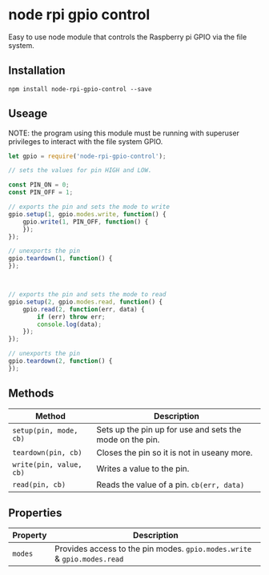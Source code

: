 # node rpi gpio control

Easy to use node module that controls the Raspberry pi GPIO via the file system.


## Installation
`npm install node-rpi-gpio-control --save`


## Useage

NOTE: the program using this module must be running with superuser privileges to interact with the file system GPIO.

```javascript 1.8
let gpio = require('node-rpi-gpio-control');

// sets the values for pin HIGH and LOW.

const PIN_ON = 0;
const PIN_OFF = 1;

// exports the pin and sets the mode to write
gpio.setup(1, gpio.modes.write, function() {
    gpio.write(1, PIN_OFF, function() {
    });
});

// unexports the pin
gpio.teardown(1, function() {
});



// exports the pin and sets the mode to read
gpio.setup(2, gpio.modes.read, function() {
    gpio.read(2, function(err, data) {
		if (err) throw err;
    	console.log(data);
    });
});

// unexports the pin
gpio.teardown(2, function() {
});

```

## Methods

|Method|Description|
|---|---|
|`setup(pin, mode, cb)`| Sets up the pin up for use and sets the mode on the pin. |
|`teardown(pin, cb)`| Closes the pin so it is not in useany more. |
|`write(pin, value, cb)`| Writes a value to the pin. |
|`read(pin, cb)`| Reads the value of a pin. `cb(err, data)` |


## Properties

| Property |Description|
|---|---|
|`modes`| Provides access to the pin modes. `gpio.modes.write` & `gpio.modes.read` |
